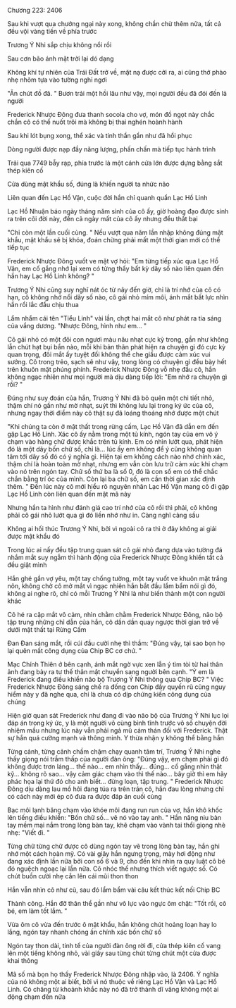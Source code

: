 




Chương 223: 2406


Sau khi vượt qua chướng ngại này xong, không chần chừ thêm nữa, tất cả đều vội vàng tiến về phía trước

Trương Ý Nhi sắp chịu không nổi rồi

Sau cơn bão ánh mặt trời lại dó dạng

Không khí tự nhiên của Trái Đất trở về, mặt nạ được cởi ra, ai cũng thở phào nhẹ nhõm tựa vào tường nghỉ ngơi

"Ăn chút đồ đã. " Bươn trải một hồi lâu như vậy, mọi người đều đã đói đến lả người

Frederick Nhược Đông đưa thanh socola cho vợ, món đồ ngọt này chắc chắn cô có thể nuốt trôi mà không bị thai nghén hoành hành

Sau khi lót bụng xong, thể xác và tinh thần gần như đã hồi phục

Dòng người được nạp đầy năng lượng, phấn chấn mà tiếp tục hành trình

Trải qua 7749 bẫy rạp, phía trước là một cánh cửa lớn được dựng bằng sắt thép kiên cố

Cửa dùng mật khẩu số, đúng là khiến người ta nhức não

Liên quan đến Lạc Hồ Vận, cuộc đời hắn chỉ quanh quẩn Lạc Hồ Linh

Lạc Hồ Nhuận báo ngày tháng năm sinh của cô ấy, giờ hoàng đạo được sinh ra trên cõi đời này, đến cả ngày mất của cô ấy nhưng đều thất bại

"Chỉ còn một lần cuối cùng. " Nếu vượt qua năm lần nhập không đúng mật khẩu, mật khẩu sẽ bị khóa, đoán chừng phải mất một thời gian mới có thể tiếp tục

Frederick Nhược Đông vuốt ve mặt vợ hỏi: "Em từng tiếp xúc qua Lạc Hồ Vận, em cố gắng nhớ lại xem có từng thấy bất kỳ dãy số nào liên quan đến hắn hay Lạc Hồ Linh không? "

Trương Ý Nhi cũng suy nghĩ nát óc từ nãy đến giờ, chỉ là trí nhớ của cô có hạn, cô không nhớ nổi dãy số nào, cô gái nhỏ mím môi, ánh mắt bất lực nhìn hắn rồi lắc đầu chịu thua

Lẩm nhẩm cái tên "Tiểu Linh" vài lần, chợt hai mắt cô như phát ra tia sáng của vầng dương. "Nhược Đông, hình như em... "

Cô gái nhỏ có một đôi con ngươi màu nâu nhạt cực kỳ trong, gần như không lẫn chút hạt bụi bẩn nào, mỗi khi bản thân phát hiện ra chuyện gì đó cực kỳ quan trọng, đôi mắt ấy tuyệt đối không thể che giấu được cảm xúc vui sướng. Cô trong trẻo, sạch sẽ như vậy, trong lòng có chuyện gì đều bày hết trên khuôn mặt phúng phính. Frederick Nhược Đông vỗ nhẹ đầu cô, hắn không ngạc nhiên như mọi người mà dịu dàng tiếp lời: "Em nhớ ra chuyện gì rồi? "

Đúng như suy đoán của hắn, Trương Ý Nhi đã bỏ quên một chi tiết nhỏ, thậm chí nó gần như mờ nhạt, suýt thì không lưu lại trong ký ức của cô, nhưng ngay thời điểm này cô thật sự đã loáng thoáng nhớ được một chút

"Khi chúng ta còn ở mật thất trong rừng cấm, Lạc Hồ Vận đã dẫn em đến gặp Lạc Hồ Linh. Xác cô ấy nằm trong một tủ kính, ngón tay của em vô ý chạm vào hàng chữ được khắc trên tủ kính. Em có nhìn lướt qua, phát hiện đó là một dãy bốn chữ số, chỉ là... lúc ấy em không để ý cũng không quan tâm tới dãy số đó có ý nghĩa gì. Hiện tại em không cách nào nhớ chính xác, thậm chí là hoàn toàn mờ nhạt, nhưng em vẫn còn lưu trữ cảm xúc khi chạm vào nó trên ngón tay. Chữ số thứ ba là số 0, đó là con số em có thể chắc chắn bằng trí óc của mình. Còn lại ba chữ số, em cần thời gian xác định thêm. " Đến lúc này cô mới hiểu rõ nguyên nhân Lạc Hồ Vận mang cô đi gặp Lạc Hồ Linh còn liên quan đến mật mã này

Nhưng hắn ta hình như đánh giá cao trí nhớ của cô rồi thì phải, cô không phải cô gái nhỏ lướt qua gì đó liền nhớ như in. Càng nghĩ càng sầu

Không ai hối thúc Trương Ý Nhi, bởi vì ngoài cô ra thì ở đây không ai giải được mật khẩu đó

Trong lúc ai nấy đều tập trung quan sát cô gái nhỏ đang dựa vào tường đá nhắm mắt suy ngẫm thì hành động của Frederick Nhược Đông khiến tất cả đều giật mình

Hắn ghé gần vợ yêu, một tay chống tường, một tay vuốt ve khuôn mặt trắng nõn, không chờ cô mở mắt vì ngạc nhiên hắn bắt đầu lẩm bẩm nói gì đó, không ai nghe rõ, chỉ có mỗi Trương Ý Nhi là như biến thành một con người khác

Cô hé ra cặp mắt vô cảm, nhìn chằm chằm Frederick Nhược Đông, não bộ tập trung những chỉ dẫn của hắn, cô dần dần quay ngược thời gian trở về dưới mật thất tại Rừng Cấm

Đan Đan sáng mắt, rồi cúi đầu cười nhẹ thì thầm: "Đúng vậy, tại sao bọn họ lại quên mất công dụng của Chip BC cơ chứ. "

Mạc Chính Thiên ở bên cạnh, ánh mắt ngờ vực xen lẫn ý tìm tòi từ hai thân ảnh đang bày ra tư thế thân mật chuyển sang người bên cạnh. "Ý em là Frederick đang điều khiển não bộ Trương Ý Nhi thông qua Chip BC? " Việc Frederick Nhược Đông sáng chế ra đống con Chip đầy quyến rũ cũng nguy hiểm này y đã nghe qua, chỉ là chưa có dịp chứng kiến công dụng của chúng

Hiện giờ quan sát Frederick như đang đi vào não bộ của Trương Ý Nhi lục lọi đáp án trong ký ức, y là một người vô cùng bình tĩnh trước vô số chuyện đời nhiệm mầu nhưng lúc này vẫn phải ngả mũ cảm thán đối với Frederick. Thật sự hắn quá cường mạnh và thông minh. Y thừa nhận y không thể bằng hắn

Từng cảnh, từng cảnh chầm chậm chạy quanh tâm trí, Trương Ý Nhi nghe thấy giọng nói trầm thấp của người đàn ông: "Đúng vậy, em chạm phải gì đó không được trơn láng... thế nào... em nhìn thấy... đúng... cố gắng nhìn thật kỹ... không rõ sao... vậy cảm giác chạm vào thì thế nào... bây giờ thì em hãy phác họa lại thứ đó cho anh biết... đừng loạn, tập trung. " Frederick Nhược Đông dịu dàng lau mồ hôi đang túa ra trên trán cô, hắn đau lòng nhưng chỉ có cách này mới ép cô đưa ra được đáp án cuối cùng

Bạc môi lạnh băng chạm vào khóe môi đang run run của vợ, hắn khô khốc lên tiếng điều khiển: "Bốn chữ số... vẽ nó vào tay anh. " Hắn nâng niu bàn tay mềm mại nắm trong lòng bàn tay, khẽ chạm vào vành tai thổi giọng nhè nhẹ: "Viết đi. "

Từng chữ từng chữ được cô dùng ngón tay vẽ trong lòng bàn tay, hắn ghi nhớ một cách hoàn mỹ. Có vài giây hắn ngưng trọng, mày hơi động như đang xác định lần nữa bởi con số 6 và 9, cho đến khi nhìn ra quy luật cô bé đó nguệch ngoạc lại lần nữa. Cô nhóc thế nhưng thích viết ngược số. Có chút buồn cười nhẹ cắn lên cái mũi thon thon

Hắn vẫn nhìn cô như cũ, sau đó lẩm bẩm vài câu kết thúc kết nối Chip BC

Thành công. Hắn đỡ thân thể gần như vô lực vào ngực ôm chặt: "Tốt rồi, cô bé, em làm tốt lắm. "

Vừa ôm cô vừa đến trước ô mật khẩu, hắn không chút hoảng loạn hay lo lắng, ngón tay nhanh chóng ấn chính xác bốn chữ số

Ngón tay thon dài, tinh tế của người đàn ông rời đi, cửa thép kiên cố vang lên một tiếng không nhỏ, vài giây sau từng chút từng chút một cửa được khai thông

Mã số mà bọn họ thấy Frederick Nhược Đông nhập vào, là 2406. Ý nghĩa của nó không một ai biết, bởi vì nó thuộc về riêng Lạc Hồ Vận và Lạc Hồ Linh. Có chăng từ khoảnh khắc này nó đã trở thành dĩ vãng không một ai động chạm đến nữa




